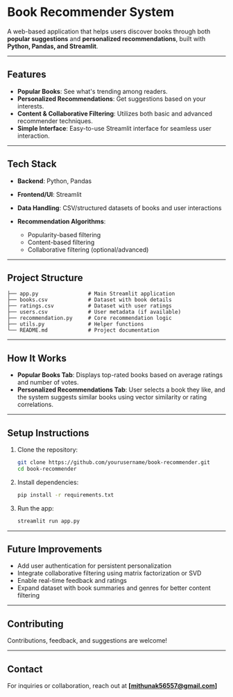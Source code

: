 # Book Recommender System

A web-based application that helps users discover books through both **popular suggestions** and **personalized recommendations**, built with **Python, Pandas, and Streamlit**.

---

## Features

*  **Popular Books**: See what's trending among readers.
*  **Personalized Recommendations**: Get suggestions based on your interests.
*  **Content & Collaborative Filtering**: Utilizes both basic and advanced recommender techniques.
*  **Simple Interface**: Easy-to-use Streamlit interface for seamless user interaction.

---

##  Tech Stack

* **Backend**: Python, Pandas
* **Frontend/UI**: Streamlit
* **Data Handling**: CSV/structured datasets of books and user interactions
* **Recommendation Algorithms**:

  * Popularity-based filtering
  * Content-based filtering
  * Collaborative filtering (optional/advanced)

---

##  Project Structure

```
├── app.py                # Main Streamlit application
├── books.csv             # Dataset with book details
├── ratings.csv           # Dataset with user ratings
├── users.csv             # User metadata (if available)
├── recommendation.py     # Core recommendation logic
├── utils.py              # Helper functions
└── README.md             # Project documentation
```

---

##  How It Works

* **Popular Books Tab**: Displays top-rated books based on average ratings and number of votes.
* **Personalized Recommendations Tab**: User selects a book they like, and the system suggests similar books using vector similarity or rating correlations.

---

## Setup Instructions

1. Clone the repository:

   ```bash
   git clone https://github.com/yourusername/book-recommender.git
   cd book-recommender
   ```

2. Install dependencies:

   ```bash
   pip install -r requirements.txt
   ```

3. Run the app:

   ```bash
   streamlit run app.py
   ```

---

##  Future Improvements

* Add user authentication for persistent personalization
* Integrate collaborative filtering using matrix factorization or SVD
* Enable real-time feedback and ratings
* Expand dataset with book summaries and genres for better content filtering

---

##  Contributing

Contributions, feedback, and suggestions are welcome!

---

##  Contact

For inquiries or collaboration, reach out at **\[[mithunak56557@gmail.com](mailto:mithunak56557@gmail.com)]**
